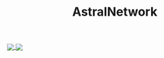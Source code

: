 <!-- ![alt text](https://github.com/AstralNetwork/AstralNetwork/blob/main/a.png?raw=true) -->

<header>
    <h1 align="center">AstralNetwork</h1>
</header>

<!--  -->
<a href="https://hentaihaven.xxx/watch/shoujo-ramune/episode-1/">
  <img align="center" src="https://github-readme-stats.vercel.app/api?username=AstralNetwork&show_icons=true&theme=tokyonight" />
</a>
<a href="https://nhentai.io/emergence-hentai-177013-shindola-metamorphosis-complete-eng/">
  <img align="center" src="https://github-readme-stats.vercel.app/api/top-langs/?username=AstralNetwork&langs_count=8" />
</a>

<!-- ![myst](https://github-readme-stats.vercel.app/api?username=AstralNetwork&show_icons=true&theme=tokyonight)
 -->
<!--  -->
<!-- <header>
    <h1 align="center">Contacts</h1>
</header>
<a href="https://discord.com/channels/@me/839018926888189984">
  <img align="center" src="https://img.shields.io/discord/918101254998216796?color=%235865F2&label=Discord&style=for-the-badge" alt="Discord"/>
</a>
<a href="https://api.whatsapp.com/send?phone=601110185170&text=Hi">
  <img align="center" src="https://img.shields.io/badge/WhatsApp-25D366?style=for-the-badge&logo=whatsapp&logoColor=white" alt="WhatsApp"/>
</a>
<a href="https://mail.google.com/mail/?view=cm&fs=1&to=irfakimu@gmail.com&su=SUBJECT&body=hi&bcc=idk@yahoo.com">
  <img align="center" src="https://img.shields.io/badge/Gmail-D14836?style=for-the-badge&logo=gmail&logoColor=white" alt="Gmail"/>
</a> -->

<!-- [![Discord](https://img.shields.io/discord/918101254998216796?color=%235865F2&label=Discord&style=for-the-badge)](https://discord.com/channels/@me/839018926888189984) -->
<!-- [![WhatsApp](https://img.shields.io/badge/WhatsApp-25D366?style=for-the-badge&logo=whatsapp&logoColor=white)](https://api.whatsapp.com/send?phone=601110185170&text=Hi)
[![Gmail](https://img.shields.io/badge/Gmail-D14836?style=for-the-badge&logo=gmail&logoColor=white)](https://mail.google.com/mail/?view=cm&fs=1&to=irfakimu@gmail.com&su=SUBJECT&body=hi&bcc=idk@yahoo.com) -->
<!--
